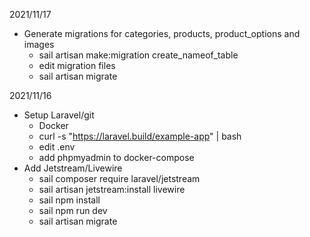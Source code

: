 2021/11/17
- Generate migrations for categories, products, product_options and images
	- sail artisan make:migration create_nameof_table
	- edit migration files
	- sail artisan migrate

2021/11/16
- Setup Laravel/git
	- Docker
	- curl -s "https://laravel.build/example-app" | bash
	- edit .env
	- add phpmyadmin to docker-compose
- Add Jetstream/Livewire
	- sail composer require laravel/jetstream
	- sail artisan jetstream:install livewire
	- sail npm install
	- sail npm run dev
	- sail artisan migrate
